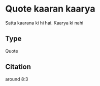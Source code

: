 # Quote kaaran kaarya

Satta kaarana ki hi hai. Kaarya ki nahi

## Type

Quote

## Citation

around 8:3